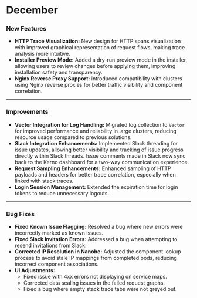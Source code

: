 # December

### New Features

* **HTTP Trace Visualization:** New design for HTTP spans visualization with improved graphical representation of request flows, making trace analysis more intuitive.
* **Installer Preview Mode:** Added a dry-run preview mode in the installer, allowing users to review changes before applying them, improving installation safety and transparency.
* **Nginx Reverse Proxy Support:** introduced compatibility with clusters using Nginx reverse proxies for better traffic visibility and component correlation.

***

### Improvements

* **Vector Integration for Log Handling:** Migrated log collection to `Vector` for improved performance and reliability in large clusters, reducing resource usage compared to previous solutions.
* **Slack Integration Enhancements:** Implemented Slack threading for issue updates, allowing better visibility and tracking of issue progress directly within Slack threads. Issue comments made in Slack now sync back to the Kerno dashboard for a two-way communication experience.
* **Request Sampling Enhancements:** Enhanced sampling of HTTP payloads and headers for better trace correlation, especially when linked with stack traces.
* **Login Session Management:** Extended the expiration time for login tokens to reduce unnecessary logouts.

***

### Bug Fixes

* **Fixed Known Issue Flagging:** Resolved a bug where new errors were incorrectly marked as known issues.
* **Fixed Slack Invitation Errors:** Addressed a bug when attempting to resend invitations from Slack.
* **Corrected IP Resolution in Nanobe:** Adjusted the component lookup process to avoid stale IP mappings from completed pods, reducing incorrect component associations.
* **UI Adjustments:**
  * Fixed issue with 4xx errors not displaying on service maps.
  * Corrected data scaling issues in the failed request graphs.
  * Fixed a bug where empty stack trace tabs were not greyed out.
